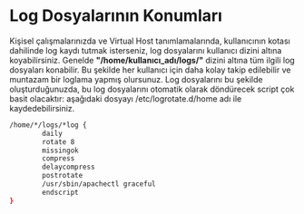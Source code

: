 # Log Dosyalarının Konumları

Kişisel çalışmalarınızda ve Virtual Host tanımlamalarında, kullanıcının kotası dahilinde log kaydı tutmak isterseniz, log dosyalarını kullanıcı dizini altına koyabilirsiniz. Genelde **"/home/kullanıcı_adı/logs/"** dizini altına tüm ilgili log dosyaları konabilir. Bu şekilde her kullanıcı için daha kolay takip edilebilir ve muntazam bir loglama yapmış olursunuz. Log dosyalarını bu şekilde oluşturduğunuzda, bu log dosyalarını otomatik olarak döndürecek script çok basit olacaktır: aşağıdaki dosyayı /etc/logrotate.d/home adı ile kaydedebilirsiniz.

```bash
/home/*/logs/*log {
        daily
        rotate 8
        missingok
        compress
        delaycompress
        postrotate
        /usr/sbin/apachectl graceful
        endscript
}
``` 
